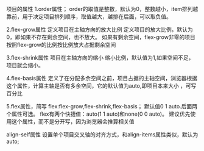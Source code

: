 项目的属性
1.order属性；
order的取值是整数，默认为0，整数越小，item排列越靠前，用于决定项目排列顺序，取值越大，越排在后面，可以取负值。

2.flex-grow属性  定义项目在主轴方向的放大比例
定义项目的放大比例，默认为0，即如果不存在剩余空间，也不放大。
如果有剩余空间，flex-grow非零的项目按照flex-grow的比例按比例放大占据剩余空间

3.flex-shrink属性 项目在主轴方向的缩小
缩小比例，默认值为1,如果空间不足，项目就会缩小。

4.flex-basis属性
定义了在分配多余空间之前，项目占据的主轴空间，浏览器根据这个属性，计算主轴是否有多余空间，它的默认值为auto,即项目本来大小 ，可写百分比

5.flex属性，简写
flex:flex-grow,flex-shrink,flex-basis；
默认值0 1 auto.后面两个属性可选。
flex有两个快捷值：auto(1 1 auto)和none(0 0 auto)。
建议优先使用这个属性，而不是分开写，因为浏览器会推算相关值

align-self属性
设置单个项目交叉轴的对齐方式，和align-items属性类似，默认为auto;


